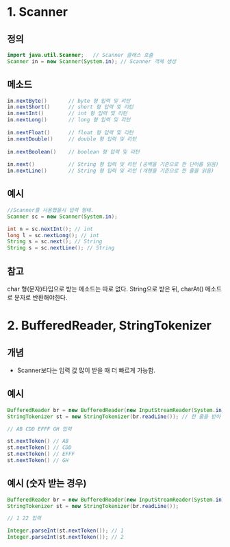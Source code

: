 # 1. Scanner

## 정의
```java
import java.util.Scanner;	// Scanner 클래스 호출
Scanner in = new Scanner(System.in); // Scanner 객체 생성
```

## 메소드
```java
in.nextByte()		// byte 형 입력 및 리턴
in.nextShort()		// short 형 입력 및 리턴
in.nextInt()		// int 형 입력 및 리턴
in.nextLong()		// long 형 입력 및 리턴
 
in.nextFloat()		// float 형 입력 및 리턴
in.nextDouble()		// double 형 입력 및 리턴
 
in.nextBoolean()	// boolean 형 입력 및 리턴
 
in.next()			// String 형 입력 및 리턴	(공백을 기준으로 한 단어를 읽음)
in.nextLine()		// String 형 입력 및 리턴 (개행을 기준으로 한 줄을 읽음)
```

## 예시
```java
//Scanner를 사용했을시 입력 형태.
Scanner sc = new Scanner(System.in);

int n = sc.nextInt(); // int
long l = sc.nextLong(); // int
String s = sc.next(); // String
String s = sc.nextLine(); // String
```

## 참고
char 형(문자)타입으로 받는 메소드는 따로 없다. String으로 받은 뒤, charAt() 메소드로 문자로 반환해야한다.

# 2. BufferedReader, StringTokenizer
## 개념
- Scanner보다는 입력 값 많이 받을 때 더 빠르게 가능함.

## 예시
```java
BufferedReader br = new BufferedReader(new InputStreamReader(System.in);
StringTokenizer st = new StringTokenizer(br.readLine()); // 한 줄을 받아 st에 저장

// AB CDD EFFF GH 입력

st.nextToken() // AB
st.nextToken() // CDD
st.nextToken() // EFFF
st.nextToken() // GH
```
## 예시 (숫자 받는 경우)
```java
BufferedReader br = new BufferedReader(new InputStreamReader(System.in);
StringTokenizer st = new StringTokenizer(br.readLine());

// 1 22 입력

Integer.parseInt(st.nextToken()); // 1
Integer.parseInt(st.nextToken()); // 2
```